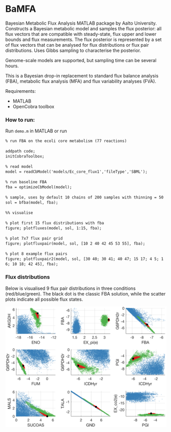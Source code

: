 # BaMFA

Bayesian Metabolic Flux Analysis MATLAB package by Aalto University. Constructs a Bayesian metabolic model and samples the flux posterior: all flux vectors that are compatible with steady-state, flux upper and lower bounds and flux measurements. The flux posterior is represented by a set of flux vectors that can be analysed for flux distributions or flux pair distributions. Uses Gibbs sampling to characterise the posterior. 

Genome-scale models are supported, but sampling time can be several hours.

This is a Bayesian drop-in replacement to standard flux balance analysis (FBA), metabolic flux analysis (MFA) and flux variability analyses (FVA).

Requirements:
- MATLAB
- OpenCobra toolbox

### How to run:

Run `demo.m` in MATLAB or run

```
% run FBA on the ecoli core metabolism (77 reactions)

addpath code;
initCobraToolbox;

% read model
model = readCbModel('models/Ec_core_flux1','fileType','SBML');

% run baseline FBA
fba = optimizeCbModel(model);

% sample, uses by default 10 chains of 200 samples with thinning = 50
sol = bfba(model, fba);

%% visualise

% plot first 15 flux distributions with fba
figure; plotfluxes(model, sol, 1:15, fba);

% plot 7x7 flux pair grid
figure; plotfluxpair(model, sol, [10 2 40 42 45 53 55], fba);

% plot 8 example flux pairs
figure; plotfluxpair2(model, sol, [30 40; 30 41; 40 47; 15 17; 4 5; 1 6; 10 18; 42 45], fba);
```


### Flux distributions

Below is visualised 9 flux pair distributions in three conditions (red/blue/green). The black dot is the classic FBA solution, while the scatter plots indicate all possible flux states.

<p align="center">
  <img src="figures/core_9.png" width="650"/>
</p>
